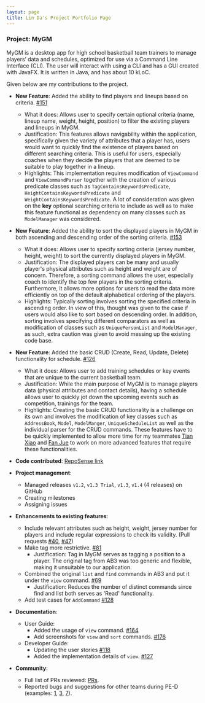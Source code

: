 ```yaml
---
layout: page
title: Lin Da's Project Portfolio Page
---
```


### Project: MyGM

MyGM is a desktop app for high school basketball team trainers to manage players’ data and schedules, optimized for use
via a Command Line Interface (CLI). The user will interact with using a CLI and has a GUI created with JavaFX. It is written in Java, and has about 10 kLoC.

Given below are my contributions to the project.

* **New Feature**: Added the ability to find players and lineups based on criteria. [\#151](https://github.com/AY2122S2-CS2103-F09-1/tp/pull/151)
    * What it does: Allows user to specify certain optional criteria (name, lineup name, weight, height, position) to filter the existing players and lineups in MyGM.
    * Justification: This features allows navigability within the application, specifically given the variety of attributes that a player has, users would want to quickly find the existence of players based on different searching criteria. This is useful for users, especially coaches when they decide the players that are deemed to be suitable to play together in a lineup.
    * Highlights: This implementation requires modification of `ViewCommand` and `ViewCommandParser` together with the creation of various predicate classes such as `TagContainsKeywordsPredicate`, `HeightContainsKeywordsPredicate` and `WeightContainsKeywordsPredicate`. A lot of consideration was given on the **key** optional searching criteria to include as well as to make this feature functional as dependency on many classes such as `ModelManager` was considered.

* **New Feature**: Added the ability to sort the displayed players in MyGM in both ascending and descending order of the sorting criteria. [\#153](https://github.com/AY2122S2-CS2103-F09-1/tp/pull/153)
    * What it does: Allows user to specify sorting criteria (jersey number, height, weight) to sort the currently displayed players in MyGM.
    * Justification: The displayed players can be many and usually player's physical attributes such as height and weight are of concern. Therefore, a sorting command allows the user, especially coach to identify the top few players in the sorting criteria. Furthermore, it allows more options for users to read the data more efficiently on top of the default alphabetical ordering of the players.
    * Highlights: Typically sorting involves sorting the specified criteria in ascending order. In view of this, thought was given to the case if users would also like to sort based on descending order. In addition, sorting involves specifying different comparators as well as modification of classes such as `UniquePersonList` and `ModelManager`, as such, extra caution was given to avoid messing up the existing code base.

* **New Feature**: Added the basic CRUD (Create, Read, Update, Delete) functionality for schedule. [\#126](https://github.com/AY2122S2-CS2103-F09-1/tp/pull/126)
    * What it does: Allows user to add training schedules or key events that are unique to the current basketball team.
    * Justification: While the main purpose of MyGM is to manage players data (physical attributes and contact details), having a schedule allows user to quickly jot down the upcoming events such as competition, trainings for the team.
    * Highlights: Creating the basic CRUD functionality is a challenge on its own and involves the modification of key classes such as `AddressBook`, `Model`, `ModelManger`, `UniqueScheduleList` as well as the individual parser for the CRUD commands. These features have to be quickly implemented to allow more time for my teammates [Tian Xiao](https://github.com/AY2122S2-CS2103-F09-1/tp/blob/master/docs/team/snoidetx.md) and [Fan Jue](https://github.com/AY2122S2-CS2103-F09-1/tp/blob/master/docs/team/fyimu.md) to work on more advanced features that require these functionalities.

* **Code contributed**: [RepoSense link](https://nus-cs2103-ay2122s2.github.io/tp-dashboard/?search=&sort=groupTitle&sortWithin=title&timeframe=commit&mergegroup=&groupSelect=groupByRepos&breakdown=true&checkedFileTypes=docs~functional-code~test-code~other&since=2022-02-18&tabOpen=true&tabType=authorship&tabAuthor=DALIN-Prog&tabRepo=AY2122S2-CS2103-F09-1%2Ftp%5Bmaster%5D&authorshipIsMergeGroup=false&authorshipFileTypes=docs~functional-code~test-code~other&authorshipIsBinaryFileTypeChecked=false)

* **Project management**:
    * Managed releases `v1.2`, `v1.3 Trial`, `v1.3`, `v1.4` (4 releases) on GitHub
    * Creating milestones
    * Assigning issues

* **Enhancements to existing features**:
    * Include relevant attributes such as height, weight, jersey number for players and include regular expressions to check its validity. (Pull requests [\#40](https://github.com/AY2122S2-CS2103-F09-1/tp/pull/40), [\#47](https://github.com/AY2122S2-CS2103-F09-1/tp/pull/47))
    * Make tag more restrictive. [\#81](https://github.com/AY2122S2-CS2103-F09-1/tp/pull/81)
      * Justification: Tag in MyGM serves as tagging a position to a player. The original tag from AB3 was too generic and flexible, making it unsuitable to our application.
    * Combined the original `list` and `find` commands in AB3 and put it under the `view` command. [\#69](https://github.com/AY2122S2-CS2103-F09-1/tp/pull/69)
      * Justification: Reduces the number of distinct commands since find and list both serves as 'Read' functionality.
    * Add test cases for `AddCommand` [\#128](https://github.com/AY2122S2-CS2103-F09-1/tp/pull/128)

* **Documentation**:
    * User Guide:
        * Added the usage of `view` command. [\#164](https://github.com/AY2122S2-CS2103-F09-1/tp/pull/164)
        * Add screenshots for `view` and `sort` commands.  [\#176](https://github.com/AY2122S2-CS2103-F09-1/tp/pull/176)
    * Developer Guide:
        * Updating the user stories [\#118](https://github.com/AY2122S2-CS2103-F09-1/tp/pull/118)
        * Added the implementation details of `view`. [\#127](https://github.com/AY2122S2-CS2103-F09-1/tp/pull/127)

* **Community**:
    * Full list of PRs reviewed: [PRs](https://github.com/AY2122S2-CS2103-F09-1/tp/pulls?q=is%3Apr+reviewed-by%3A%40me+is%3Aclosed).
    * Reported bugs and suggestions for other teams during PE-D (examples: [1](https://github.com/DALIN-Prog/ped/issues/1), [3](https://github.com/DALIN-Prog/ped/issues/3), [7](https://github.com/DALIN-Prog/ped/issues/7)).
